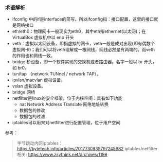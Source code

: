 

### 术语解析
- ifconfig 中的if是interface的简写，所以ifconfig指：接口配置，这里的接口就是网络接口
- eth/eth0：物理网卡一般现实为eth0，其中eth指ethernet(以太网)；在 VirtualBox 虚拟机中以 enp 开头
- veth：虚拟以太网设备，即指虚拟的网卡，veth一般是成对出现(即有偶数个虚拟网卡)；我们可以将veth理解成一根网线，网线必然是有两端的。而veth的作用也和网线一致。
- bridge 桥设备，即一个软件实现的交换机或者路由器，名字一般以 br 开头，如 br0。
- tun/tap （network TUNnel / network TAP）。
- ipvlan/macvlan 虚拟设备。
- vxlan 虚拟设备。
- bridge 网桥
- netfilter是linux的安全框架，位于内核空间：具有如下功能
  - nat Network Address Translate 网络地址转换
  - 数据包的修改
  - 数据包的过滤
- iptables可以用来对netfilter进行配置管理，位于用户空间





参考：
> 字节跳动内网iptables：https://bytetech.info/articles/7017730835797245982
> iptables/netfilter相关: https://www.zsythink.net/archives/1199